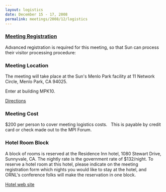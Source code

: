 ```yaml
---
layout: logistics
date: December 15 - 17, 2008
permalink: meetings/2008/12/logistics
---
```


### [Meeting Registration](https://www.ornl.gov/ccsd_registrations/nccs_mpi_forums/)

Advanced registration is required for this meeting, so that Sun can process their visitor processing procedure:

### Meeting Location

The meeting will take place at the Sun's Menlo Park facility at 11 Network Circle, Menlo Park, CA 94025.

Enter at building MPK10.

[Directions](http://www.sun.com/aboutsun/investor/stockholder_services/map_directions.html)

### Meeting Cost

$200 per person to cover meeting logistics costs.   This is payable by credit card or check made out to the MPI Forum.

### Hotel Room Block

A block of rooms is reserved at the Residence Inn hotel, 1080 Stewart Drive, Sunnyvale, CA. The nightly rate is the government rate of $132/night. To reserve a hotel room at this hotel, please indicate on the meeting registration form which nights you would like to stay at the hotel, and ORNL's conference folks will make the reservation in one block.

[Hotel web site](http://www.residenceinnsiliconvalley2.com/)